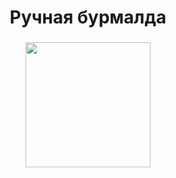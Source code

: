 <div align="center">
</div>

###

<div align="center">
</div>

###

<h1 align="center">Ручная бурмалда</h1>

###

<div align="center">
  <img height="200" src="https://otvet.imgsmail.ru/download/255019348_f30a72c98ee5df9c10c4456ebc600401_800.gif"  />
</div>

###

<p align="left"></p>

###
